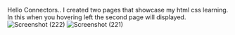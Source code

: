 Hello Connectors..
I created two pages that showcase my html css learning. In this when you hovering left the second page will displayed.
![Screenshot (222)](https://github.com/user-attachments/assets/063cc332-1c14-4afd-8f6a-baad667646de)
![Screenshot (221)](https://github.com/user-attachments/assets/d84a617e-73b4-4063-8462-0c6306994b31)
